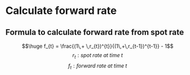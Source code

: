 # Calculate forward rate

## Formula to calculate forward rate from spot rate

$$\huge f_{t} = \frac{(1\,+ \,r_{t})^{t}}{(1\,+\,r_{t-1})^{t-1}} - 1$$
$$ r_{t}: spot\;rate\;at\;time\;t$$
$$ f_{t}: forward\;rate\;at\;time\;t$$
